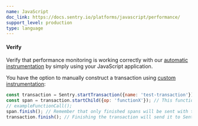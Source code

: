 ```yaml
---
name: JavaScript
doc_link: https://docs.sentry.io/platforms/javascript/performance/
support_level: production
type: language
---
```


#### Verify

Verify that performance monitoring is working correctly with our [automatic instrumentation](/platforms/javascript/performance/instrumentation/automatic-instrumentation/) by simply using your JavaScript application.

You have the option to manually construct a transaction using [custom instrumentation](/platforms/javascript/performance/instrumentation/custom-instrumentation/):

```javascript
const transaction = Sentry.startTransaction({name: 'test-transaction'});
const span = transaction.startChild({op: 'functionX'}); // This function returns a Span
// exampleFunctionCall();
span.finish(); // Remember that only finished spans will be sent with the transaction
transaction.finish(); // Finishing the transaction will send it to Sentry
```
